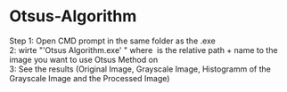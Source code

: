 # Otsus-Algorithm  
Step 1: Open CMD prompt in the same folder as the .exe  
     2: wirte "'Otsus Algorithm.exe' <image>" where <image> is the relative path + name to the image you want to use Otsus Method on  
     3: See the results (Original Image, Grayscale Image, Histogramm of the Grayscale Image and the Processed Image)  
